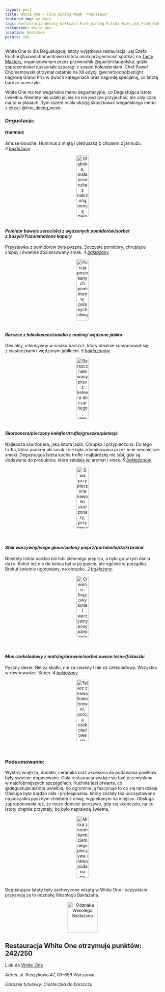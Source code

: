 ```yaml
---
layout: post
title: White One - Fine Dining Week -*Warszawa*
featured-img: wo_main
tags: Restauracja Wesoły_bakłażan Fine_dining Polska Wine_and_Food_Noble_Night Gault_Millau Fine_dining_week Wege Wegan
restaurant: White_one
location: Warszawa
points: 242
---
```


White One to dla Degustującej Istoty wyjątkowa restauracja.
Jej Szefa Kuchni @pawelchomentowski Istota miała przyjemność spotkać na [Taste Masters],
 organizowanym przez przewodnik @gaultmillaupolska, gdzie zaprezentował doskonałe szparagi z&nbsp;sosem holenderskim.
 Chef Paweł Chomentowski otrzymał ostatnio na XII edycji @winefoodnoblenight nagrodę Grand Prix
 w&nbsp;dwóch kategoriach oraz nagrodę specjalną, co Istotę bardzo ucieszyło.

White One ma też wegańskie menu degustacyjne, co Degustująca Istota uwielbia.
Niestety nie udało jej się na nie jeszcze przyjechać, ale cały czas ma to w&nbsp;planach.
 Tym razem miała okazję skosztować wegańskiego menu z&nbsp;okzaji @fine_dining_week.

### Degustacja:

#### *Hummus*

Amuse-bouche. Hummus z&nbsp;miętą i&nbsp;pietruszką z&nbsp;chipsem z&nbsp;jarmużu. _3&nbsp;[bakłażany]._
<center><div style="width:65%">
<img src="{{site.img_url}}/assets/img/posts/wo_am_bo.jpg" alt="Głęboka, mała miseczka
z nałożoną porcją zielonkawego hummusu i wetkniętym chipsem z jarmużu"
height="200px" width="40px" />
</div></center>
<br />

#### *Pomidor bawole serce/olej z&nbsp;wędzonych pomidorów/sorbet z&nbsp;bazylii/Yuzu/smażone kapary*

Przystawka z&nbsp;pomidorów była pyszna. Soczyste pomidory, chrupiące chipsy i&nbsp;świetnie zbalansowany smak.
_4&nbsp;[bakłażany]._
<center><div style="width:65%">
<img src="{{site.img_url}}/assets/img/posts/wo_tatar.jpg" alt="Porcja posiekanych pomidorów,
polanych oliwą, posypanych kaparami i z zielonkawymi chipsami na górze."
height="200px" width="40px" />
</div></center>
<br />

#### *Barszcz z&nbsp;hibiskusem/ciastko z&nbsp;maliną/ wędzone jabłko*

Genialny, intensywny w&nbsp;smaku barszcz, który idealnie komponował się z&nbsp;ciasteczkami
 i&nbsp;wędzonym jabłkiem. _5&nbsp;[bakłażanów]._
<center><div style="width:65%">
<img src="{{site.img_url}}/assets/img/posts/wo_barszcz.jpg" alt="Barszcz nalewany przez kelnera do czarnego,
 głębokiego talerza z dwoma ciasteczkami na spodzie."
height="200px" width="40px" />
</div></center>
<br />

#### *Skorzonera/pieczony kalafior/trufla/gruszka/pistacje*

Najlepsza skorzonera, jaką Istota jadła. Chrupka i&nbsp;przypieczona.
Do tego trufla, która podkręcała smak i&nbsp;nie była zdominowana przez inne mocniejsze smaki.
Degustująca Istota kocha trufle i&nbsp;najbardziej nie lubi, gdy są dodawane do produktów,
które zabijają jej aromat i&nbsp;smak. _5&nbsp;[bakłażanów]._
<center><div style="width:65%">
<img src="{{site.img_url}}/assets/img/posts/wo_scorz.jpg" alt="Dwa przypieczone kawałki skorzonery,
przypieczony kalafior, plasterki czarnej trufli, pokruszone pistacje i biały sos." height="200px" width="40px" />
</div></center>
<br />&ensp;&ensp;

#### *Stek warzywny/wege glace/zielony pieprz/portobello/dziki brokuł*

Niestety Istota bardzo nie lubi zielonego pieprzu, a&nbsp;było go w&nbsp;tym daniu dużo.
Kotlet też nie do końca był w&nbsp;jej guście, ale ogólnie w&nbsp;porządku. Brokuł świetnie ugotowany, na chrupko.
_2&nbsp;[bakłażany]._
<center><div style="width:65%">
<img src="{{site.img_url}}/assets/img/posts/wo_kotlet.jpg" alt="Ciemno-brązowy kotlet warzywny posypany
zielonym pieprzem, obok dwie gałązki dzikiego brokułu i liść nasturcji."
height="200px" width="40px" />
</div></center>
<br />&ensp;&ensp;

#### *Mus czekoladowy z&nbsp;matchą/brownie/sorbet owoce leśne/fistaszki*

Pyszny deser. Nie za słodki, nie za kwaśny i&nbsp;nie za czekoladowy. Wszystko w&nbsp;równowadze. Super. _4&nbsp;[bakłażany]._
<center><div style="width:50%">
<img src="{{site.img_url}}/assets/img/posts/wo_deser.jpg" alt="Talerz z kawałkiem browni,
 porcją czekoladowego musu i porcją różowego sorbetu. Posypany porzeczkami i malinami,
 oraz udekorowany liśćmi buraka."
height="200px" width="40px" />
</div></center>
<br />&ensp;&ensp;

### Podsumowanie:

Wystrój wnętrza, dodatki, ceramika oraz akcesoria do podawania posiłków były świetnie dopasowane.
Cała restauracja wydaje się być przemyślana w&nbsp;najdrobniejszych szczegółach. Kuchnia jest otwarta, co
@degustujacaistota uwielbia, bo ogromnie ją fascynuje to co się tam dzieje. Obsługa była
 bardzo miła i&nbsp;profesjonalna. Istoty zostały też poczęstowane
 na poczatku pysznym chlebem z&nbsp;oliwą, wypiekanym na miejscu. Obsługa zaproponowała też,
 że może donieść pieczywo, gdy się skończyło, na co Istoty chętnie
  przystały, bo było naprawdę świetne.
<center><div style="width:65%">
<img src="{{site.img_url}}/assets/img/posts/wo_chleb.jpg" alt="Miska z kromkami ciemnego pieczywa
 i oliwa podana na wyżłobionym kawałku drewna."
height="200px" width="40px" />
</div></center>
<br />

Degustujące Istoty były zachwycone wizytą w White One i&nbsp;oczywiście przyznają
za to odznakę Wesołego Bakłażana.

<center><div style="width:35%">
<img src="{{site.img_url}}/assets/img/posts/odznaka_new.gif" alt="Odznaka Wesołego Bakłażana" height="100" width="auto" />
</div></center>

## Restauracja White One otrzymuje punktów: **242/250**
Link do [White_One]

Adres: ul. Koszykowa 47, 00-659 Warszawa

_Obrazek tytułowy: Ciasteczka do barszczu_

[White_One]: http://whiteone.pl/
[bakłażany]: /about#baklazan
[bakłażanów]: /about#baklazan
[Taste Masters]: /taste-masters/







